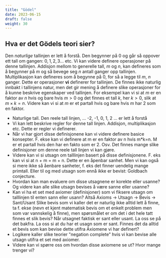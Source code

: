 ```yaml
---
title: "Gödel"
date: 2023-06-15
draft: false
weight: 30
---
```


## Hva er det Gödels teori sier?

Den *naturlige* tallinjen er lett å forstå. Den begynner på $0$ og går så oppover ett tall om gangen: $0, 1, 2, 3 ...$ etc. Vi kan videre definere operasjoner på denne tallinjen. Addisjon mellom to generelle tall, $m$ og $n$, kan defineres som å begynner på $m$ og så bevege seg $n$ antall ganger opp tallinjen. Multiplikasjon kan defineres som å begynne på $0$, for så a legge til $m$, $n$ ganger. Dette er operasjoner **vi** definerer for tallinjen. De finnes ikke naturlig innbakt i tallinjens natur, men det gir mening å definere slike operasjoner for å kunne beskrive egenskaper ved tallinjen. For eksempel kan vi si at $m$ er en faktor av $n$ hvis og bare hvis $m>0$ og det finnes et tall $k$, her $k>0$, slik at $m\times k=n$. Videre kan vi si at $m$ er et partall hvis og bare hvis $m$ har 2 som en faktor.


* Naturlige tall. Den reele tall linjen, ... -2, -1, 0, 1, 2 ... er lett å forstå
* Vi kan lett beskrive regler for denne tall linjen. Addisjon, multiplikasjon etc. Dette er regler vi definerer.
* Når vi har gjort disse definisjonene kan vi videre definere basice konsepter. F. ekse kan vi definere at m er en faktor av n hvis m*k=n. M er et partall hvis den har en fakto som er 2. Osv. Det finnes mange slike definisjoner om denne reele tall linjen vi kan gjøre. 
* Videre kan vi si utsagn om talllinjen basert på disse definisjonene. F. eks kan vi si at n + m = m + n. Dette er en åpenbar sanhet. Men vi kan også si mere ikke så åenbare sanheter, f. eks det finner uendelig mange primtall. Eller til og med utsagn som ennå ikke er bevist: Goldbach conjecture.
* Hvordan kan man evaluere om disse utsagnene er korekte eller usanne? Og videre kan alle slike utsagn bevises å være sanne eller usanne?
* Kan vi ha et set med axiomer (definisjoner) som vi fiksere utsagn om talllinjen til enten sann eller usann? Altså
Axioms -> Utsagn -> Bevis -> Sant/Usant
Slike bevis som vi kaller det er naturlig ikke alltid lett å finne, ta f. ekse (nevn et kjent matematisk bevis om et enkelt problem men som var vannskelig å finne), men spørsmålet er om det i det hele tatt finnes et slik bevis? Når utsagnet faktisk er sant eller usant. La oss se på det bakfra. La oss si at du har et usagn som er sant. Finnes det da alltid et bevis som kan bevise dette utifra Axiomene vi har definert?
* Logikere kaller slike teorier "negation complete" hvis vi kan bevise alle utsagn utifra et set med axiomer.
* Videre kan vi spørre oss om hvordan disse axiomene se ut? Hvor mange trenger vi?


